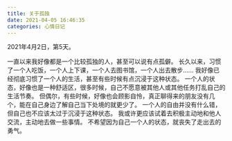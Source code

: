 ```yaml
---
title: 关于孤独
date: 2021-04-05 16:46:35
categories: 心情日记
---
```

2021年4月2日，第5天。

一直以来我好像都是一个比较孤独的人，甚至可以说有点孤僻。
长久以来，习惯了一个人吃饭，一个人上下课，一个人去图书馆，一个人出去散步......
我好像已经彻底习惯了一个人的生活，甚至有些时候有点沉浸于这种状态。
一个人的状态，好像也是一种舒适区，很多时候，自己不愿意被其他人或其他任务打乱自己的生活节奏。
但偶尔，有些时候，好像也会顾影自怜，真正聊得来的朋友没有几个，能在自己身边了解自己当下处境的就更少了。
一个人的自由并没有什么错，但自己也不应该太过于沉浸于这种状态。
我或许更应该试着去积极主动地和他人交流，主动地去做一些事情。
不希望因为自己一个人的状态，就丧失了走出去的勇气。